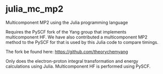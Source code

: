 # julia_mc_mp2
Multicomponent MP2 using the Julia programming language

Requires the PySCF fork of the Yang group that implements multicomponent HF.
We have also contributed a multicomponent MP2 method to the PySCF for that 
is used by this Julia code to compare timings.

The fork be found here: https://github.com/theorychemyang

Only does the electron-proton integral transformation and energy calculations 
using Julia. Multicomponent HF is performed using PySCF.
